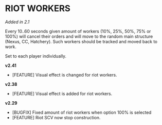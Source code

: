 # RIOT WORKERS

*Added in 2.1*

Every 10..60 seconds given amount of workers (10%, 25%, 50%, 75% or 100%) will cancel their orders and will move to the random main structure (Nexus, CC, Hatchery). Such workers should be tracked and moved back to work.

Set to each player individually.

**v2.41**

* [FEATURE] Visual effect is changed for riot workers.

**v2.38**

* [FEATURE] Visual effect is added for riot workers.

**v2.29**

* [BUGFIX] Fixed amount of riot workers when option 100% is selected
* [FEATURE] Riot SCV now stop construction.
